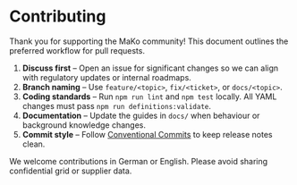 # Contributing

Thank you for supporting the MaKo community! This document outlines the preferred workflow for pull requests.

1. **Discuss first** – Open an issue for significant changes so we can align with regulatory updates or internal roadmaps.
2. **Branch naming** – Use `feature/<topic>`, `fix/<ticket>`, or `docs/<topic>`.
3. **Coding standards** – Run `npm run lint` and `npm test` locally. All YAML changes must pass `npm run definitions:validate`.
4. **Documentation** – Update the guides in `docs/` when behaviour or background knowledge changes.
5. **Commit style** – Follow [Conventional Commits](https://www.conventionalcommits.org/) to keep release notes clean.

We welcome contributions in German or English. Please avoid sharing confidential grid or supplier data.
